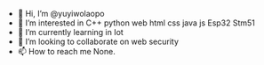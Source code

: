 - 👋 Hi, I’m @yuyiwolaopo
- 👀 I’m interested in C++ python web html css java js Esp32 Stm51
- 🌱 I’m currently learning in Iot
- 💞️ I’m looking to collaborate on web security
- 📫 How to reach me None.

<!---
yuyiwolaopo/yuyiwolaopo is a ✨ special ✨ repository because its `README.md` (this file) appears on your GitHub profile.
You can click the Preview link to take a look at your changes.
--->
